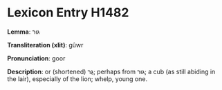 # Lexicon Entry H1482

**Lemma**: גּוּר

**Transliteration (xlit)**: gûwr

**Pronunciation**: goor

**Description**:
or (shortened) גֻּר; perhaps from גּוּר; a cub (as still abiding in the lair), especially of the lion; whelp, young one.

